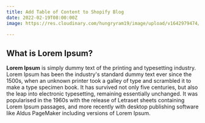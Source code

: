 ```yaml
---
title: Add Table of Content to Shopify Blog
date: 2022-02-19T08:00:00Z
image: https://res.cloudinary.com/hungryram19/image/upload/v1642979474/gatsby/black-kitchen-cabinet_y88za9.jpg

---
```

## What is Lorem Ipsum?

**Lorem Ipsum** is simply dummy text of the printing and typesetting industry. Lorem Ipsum has been the industry's standard dummy text ever since the 1500s, when an unknown printer took a galley of type and scrambled it to make a type specimen book. It has survived not only five centuries, but also the leap into electronic typesetting, remaining essentially unchanged. It was popularised in the 1960s with the release of Letraset sheets containing Lorem Ipsum passages, and more recently with desktop publishing software like Aldus PageMaker including versions of Lorem Ipsum.